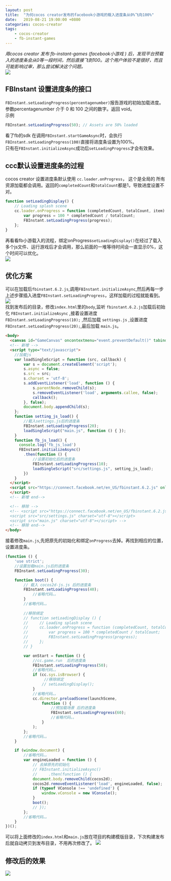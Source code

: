 ```yaml
---
layout: post
title:  "为何cocos creator发布的facebook小游戏的载入进度条从0%飞向100%"
date:   2019-08-21 19:00:00 +0800
categories: cocos-creator
tags:
    - cocos-creator
    - fb-instant-games
---
```


*用cocos creator 发布 fb-instant-games (facebook小游戏 )  后，发现平台预载入的进度条会从0等一段时间，然后直接飞到100。这个用户体验不是很好，而且可能影响过审，那么尝试解决这个问题。*  
![](/img/in-post/post-fb-loaded-0.png)  

## FBInstant 设置进度条的接口
``FBInstant.setLoadingProgress(percentagenumber)``报告游戏的初始加载进度。参数percentagenumber 介于 0 和 100 之间的数字。返回 void。  
示例
```js
FBInstant.setLoadingProgress(50); // Assets are 50% loaded
```
看了fb的sdk 在调用``FBInstant.startGameAsync``时，会执行``FBInstant.setLoadingProgress(100)``直接将进度条设置为100%。  
只有在``FBInstant.initializeAsync``成功后``setLoadingProgress``才会有效果。

## ccc默认设置进度条的过程
cocos creator 设置进度条默认使用 ``cc.loader.onProgress``， 这个是全局的 所有资源加载都会调用。返回的``completedCount``和``totalCount``都是1，导致进度设置不对。
```js
function setLoadingDisplay() {
    // Loading splash scene
    cc.loader.onProgress = function (completedCount, totalCount, item) {
        var progress = 100 * completedCount / totalCount;
        FBInstant.setLoadingProgress(progress);
    };
}
```
再看看fb小游载入的流程，绑定onProgress``setLoadingDisplay()``在经过了载入多个js文件、运行游戏后才会调用，那么前面的一堆等待时间会一直显示0%，这个时间可以优化。  
![](/img/in-post/ccc-fb-flow-chat-default.png)  

## 优化方案
可以在加载后``fbinstant.6.2.js``,调用``FBInstant.initializeAsync``,然后再每一步上述步骤插入进度``FBInstant.setLoadingProgress``，这样加载的过程就能看到。  
![](/img/in-post/ccc-fb-flow-chat-optmize.png)  
找到发布后的目录，修改``index.html``里的`body`,监听 `fbinstant.6.2.js`加载后初始化 `FBInstant.initializeAsync` ,接着设置进度 `FBInstant.setLoadingProgress(10);` ,然后加载 `settings.js` ,设置进度 `FBInstant.setLoadingProgress(20);`,最后加载 `main.js`。
```html
<body>
  <canvas id="GameCanvas" oncontextmenu="event.preventDefault()" tabindex="0"></canvas>
  <!-- 新增 -->
  <script type="text/javascript">
    //加载js
    var loadSingleScript = function (src, callback) {
        var s = document.createElement('script');
        s.async = false;
        s.src = src;
        s.charset = 'utf-8';
        s.addEventListener('load', function () {
            s.parentNode.removeChild(s);
            s.removeEventListener('load', arguments.callee, false);
            callback();
        }, false);
        document.body.appendChild(s);
    };
    function setting_js_load() {
        //载入settings.js后的进度条
        FBInstant.setLoadingProgress(20);
        loadSingleScript("main.js", function () { });
    }
    function fb_js_load() {
      console.log('fb_js_load')
      FBInstant.initializeAsync()
        .then(function () {
            //设置初始化后的进度条
            FBInstant.setLoadingProgress(10);
            loadSingleScript("src/settings.js", setting_js_load);
        })
    }
  </script>
  <script src="https://connect.facebook.net/en_US/fbinstant.6.2.js" onload="fb_js_load()">
  </script>
  <!-- 新增 end-->

  <!-- 移除 -->
  <!-- <script src="https://connect.facebook.net/en_US/fbinstant.6.2.js"></script>
  <script src="src/settings.js" charset="utf-8"></script>
  <script src="main.js" charset="utf-8"></script> -->
  <!-- 移除 end-->
</body>
```
接着修改`main.js`,先把原先的初始化和绑定`onProgress`去掉。再找到相应的位置，设置进度条。  
```js
(function () {
    'use strict';
    //设置加载main.js后的进度条
    FBInstant.setLoadingProgress(30);

    function boot() {
        // 载入 cocos2d-js.js 后的进度条
        FBInstant.setLoadingProgress(40);
            //省略代码。。
        }
        //省略代码。。  
        
        //移除绑定
        // function setLoadingDisplay () {
        //     // Loading splash scene
        //     cc.loader.onProgress = function (completedCount, totalCount, item) {
        //         var progress = 100 * completedCount / totalCount;
        //         FBInstant.setLoadingProgress(progress);
        //     };
        // }

        var onStart = function () {
            //cc.game.run  后的进度条
            FBInstant.setLoadingProgress(50);
            //省略代码。。 
            if (cc.sys.isBrowser) {
                 //移除绑定
                // setLoadingDisplay();
            }
            //省略代码。。 
            cc.director.preloadScene(launchScene,
                function () {
                    //预加载场景 后的进度条
                    FBInstant.setLoadingProgress(60);
                    //省略代码。。 
                }
            );
        };
        //省略代码。。 
    }

    if (window.document) {
        //省略代码。。 
        var engineLoaded = function () {
            // 去掉原先的初始化
            // FBInstant.initializeAsync()
            //     .then(function () {
            document.body.removeChild(cocos2d);
            cocos2d.removeEventListener('load', engineLoaded, false);
            if (typeof VConsole !== 'undefined') {
                window.vConsole = new VConsole();
            }
            boot();
            // });
        };
        //省略代码。。 
    }
})();
```
可以将上面修改的`index.html`和`main.js`放在项目的构建模版目录，下次构建发布后就自动拷贝到发布目录，不用再次修改了。
![](/img/in-post/ccc-build-templates-fb-dir.jpg)  
## 修改后的效果
![](/img/in-post/post-fb-loaded-20.jpg)  